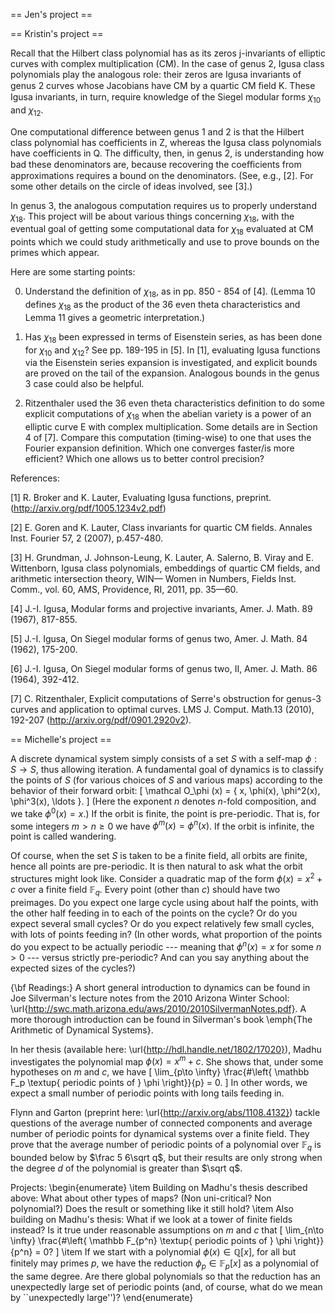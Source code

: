 == Jen's project ==

== Kristin's project ==
 
Recall that the Hilbert class polynomial has as its zeros j-invariants of elliptic curves with complex multiplication (CM). In the case of genus 2, Igusa class polynomials play the analogous role: their zeros are Igusa invariants of genus 2 curves whose Jacobians have CM by a quartic CM ﬁeld K. These Igusa invariants, in turn, require knowledge of the Siegel modular forms $\chi_{10}$ and $\chi_{12}$.

One computational difference between genus 1 and 2 is that the Hilbert class polynomial has coefficients in Z, whereas the Igusa class polynomials have coefficients in Q. The difficulty, then, in genus 2, is understanding how bad these denominators are, because recovering the coeﬃcients from approximations requires a bound on the denominators. (See, e.g., [2].  For some other details on the circle of ideas involved, see [3].)

In genus 3, the analogous computation requires us to properly understand $\chi_{18}$. This project will be about various things concerning $\chi_{18}$, with the eventual goal of getting some computational data for $\chi_{18}$ evaluated at CM points which we could study arithmetically and use to prove bounds on the primes which appear.

Here are some starting points:

0) Understand the definition of $\chi_{18}$, as in pp. 850 - 854 of [4].
(Lemma 10 defines $\chi_{18}$ as the product of the 36 even theta characteristics and Lemma 11 gives a geometric interpretation.)

1) Has $\chi_{18}$ been expressed in terms of Eisenstein series, as has been done for $\chi_{10}$ and $\chi_{12}$? See pp. 189-195 in [5].  In [1], evaluating Igusa functions via the Eisenstein series expansion is investigated, and explicit bounds are proved on the tail of the expansion.  Analogous bounds in the genus 3 case could also be helpful.

2)  Ritzenthaler used the 36 even theta characteristics definition to do some explicit computations of $\chi_{18}$ when the abelian variety is a power of an elliptic curve E with complex multiplication. Some details are in Section 4 of [7]. Compare this computation (timing-wise) to one that uses the Fourier expansion definition. Which one converges faster/is more efficient? Which one allows us to better control precision?

References:

[1] R. Broker and K. Lauter, Evaluating Igusa functions, preprint. (http://arxiv.org/pdf/1005.1234v2.pdf)

[2] E. Goren and K. Lauter, Class invariants for quartic CM fields. Annales Inst. Fourier 57, 2 (2007), p.457-480.

[3] H. Grundman, J. Johnson-Leung, K. Lauter, A. Salerno, B. Viray and E. Wittenborn, Igusa class polynomials, embeddings of quartic CM fields, and arithmetic intersection theory, WIN— Women in Numbers, Fields Inst. Comm., vol. 60, AMS, Providence, RI, 2011, pp. 35—60.

[4] J.-I. Igusa, Modular forms and projective invariants, Amer. J. Math. 89 (1967), 817-855.

[5] J.-I. Igusa, On Siegel modular forms of genus two, Amer. J. Math. 84 (1962), 175-200.

[6] J.-I. Igusa, On Siegel modular forms of genus two, II, Amer. J. Math. 86 (1964), 392-412.

[7] C. Ritzenthaler, Explicit computations of Serre's obstruction for genus-3 curves and application to optimal curves. LMS J. Comput. Math.13 (2010), 192-207 (http://arxiv.org/pdf/0901.2920v2).

== Michelle's project ==

A discrete dynamical system simply consists of a set $S$ with a self-map $\phi : S \to S$, thus allowing iteration.  A fundamental goal of dynamics is to classify the points of $S$ (for various choices of $S$ and various maps) according to the behavior of their forward orbit:
\[
\mathcal O_\phi (x) = \{ x, \phi(x), \phi^2(x), \phi^3(x), \ldots \}.
\]
(Here the exponent $n$ denotes $n$-fold composition, and we take $\phi^0(x) = x$.)
If the orbit is finite, the point is pre-periodic.  That is, for some integers $m > n \geq 0$ we have $\phi^m(x) = \phi^n(x)$.  If the orbit is infinite, the point is called wandering.

Of course, when the set $S$ is taken to be a finite field, all orbits are finite, hence all points are pre-periodic.  It is then natural to ask what the orbit structures might look like.  Consider a quadratic map of the form $\phi(x) = x^2 + c$ over a finite field $\mathbb F_q$.  Every point (other than $c$) should have two preimages.  Do you expect one large cycle using about half the points, with the other half feeding in to each of the points on the cycle?  Or do you expect several small cycles?  Or do you expect relatively few small cycles, with lots of points feeding in?  (In other words, what proportion of the points do you expect to be actually periodic --- meaning that $\phi^n(x) = x$ for some $n>0$ --- versus strictly pre-periodic?  And can you say anything about the expected sizes of the cycles?)



{\bf Readings:}  A short general introduction to dynamics can be found in Joe Silverman's lecture notes from the 2010 Arizona Winter School: 
\url{http://swc.math.arizona.edu/aws/2010/2010SilvermanNotes.pdf}.  A more thorough introduction can be found in Silverman's book \emph{The Arithmetic of Dynamical Systems}.

In her thesis (available here: \url{http://hdl.handle.net/1802/17020}), Madhu investigates the polynomial map $\phi(x) = x^m + c$.  She shows that,  under some hypotheses on $m$ and $c$, we have
\[
\lim_{p\to \infty} \frac{\#\left\{ \mathbb F_p \textup{ periodic points of } \phi \right\}}{p} = 0.
\]
In other words, we expect a small number of periodic points with long tails feeding in.  

Flynn and Garton (preprint here: \url{http://arxiv.org/abs/1108.4132}) tackle questions of the average number of connected components and average number of periodic points for dynamical systems over a finite field.  They prove that the average number of periodic points of a polynomial over $\mathbb F_q$ is bounded below by $\frac 5 6\sqrt q$, but their results are only strong when the degree $d$ of the polynomial is greater than $\sqrt q$.


Projects:
\begin{enumerate}
\item
Building on Madhu's thesis described above:
What about other types of maps?  (Non uni-critical?  Non polynomial?)  Does the result or something like it still hold?
\item
Also building on Madhu's thesis:
What if we look at a tower of finite fields instead?  Is it true under reasonable assumptions on $m$ and $c$ that 
\[
\lim_{n\to \infty} \frac{\#\left\{ \mathbb F_{p^n} \textup{ periodic points of } \phi \right\}}{p^n} = 0?
\]
\item
If we start with a polynomial $\phi(x) \in \mathbb Q[x]$, for all but finitely may primes $p$, we have the reduction $\phi_p \in \mathbb F_p[x]$ as a polynomial of the same degree.  Are there global polynomials so that the reduction has an unexpectedly large set of periodic points (and, of course,  what do we mean by ``unexpectedly large'')?
\end{enumerate}
